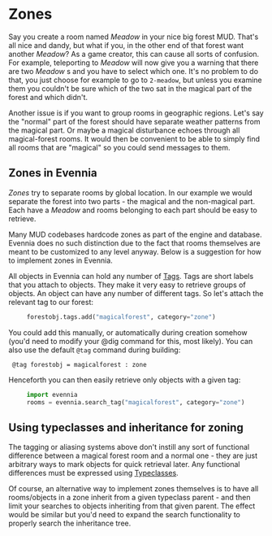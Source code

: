 # Zones


Say you create a room named *Meadow* in your nice big forest MUD.  That's all nice and dandy, but
what if you, in the other end of that forest want another *Meadow*? As a game creator, this can
cause all sorts of confusion. For example, teleporting to *Meadow* will now give you a warning that
there are two *Meadow* s and you have to select which one. It's no problem to do that, you just
choose for example to go to `2-meadow`, but unless you examine them you couldn't be sure which of
the two sat in the magical part of the forest and which didn't.

Another issue is if you want to group rooms in geographic regions.  Let's say the "normal" part of
the forest should have separate weather patterns from the magical part. Or maybe a magical
disturbance echoes through all magical-forest rooms. It would then be convenient to be able to
simply find all rooms that are "magical" so you could send messages to them.

## Zones in Evennia

*Zones* try to separate rooms by global location. In our example we would separate the forest into
two parts - the magical and the non-magical part. Each have a *Meadow* and rooms belonging to each
part should be easy to retrieve.

Many MUD codebases hardcode zones as part of the engine and database.  Evennia does no such
distinction due to the fact that rooms themselves are meant to be customized to any level anyway.
Below is a suggestion for how to implement zones in Evennia.

All objects in Evennia can hold any number of [Tags](Component/Tags). Tags are short labels that you attach to
objects. They make it very easy to retrieve groups of objects. An object can have any number of
different tags. So let's attach the relevant tag to our forest:

```python
     forestobj.tags.add("magicalforest", category="zone")
```

You could add this manually, or automatically during creation somehow (you'd need to modify your
@dig command for this, most likely). You can also use the default `@tag` command during building:

     @tag forestobj = magicalforest : zone

Henceforth you can then easily retrieve only objects with a given tag:

```python
     import evennia
     rooms = evennia.search_tag("magicalforest", category="zone")
```

## Using typeclasses and inheritance for zoning

The tagging or aliasing systems above don't instill any sort of functional difference between a
magical forest room and a normal one - they are just arbitrary ways to mark objects for quick
retrieval later. Any functional differences must be expressed using [Typeclasses](Component/Typeclasses).

Of course, an alternative way to implement zones themselves is to have all rooms/objects in a zone
inherit from a given typeclass parent - and then limit your searches to objects inheriting from that
given parent. The effect would be similar but you'd need to expand the search functionality to
properly search the inheritance tree.